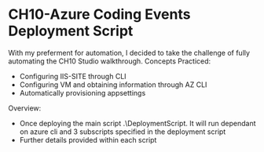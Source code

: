 # CH10-Azure Coding Events Deployment Script
With my preferment for automation, I decided to take the challenge of fully automating the CH10 Studio walkthrough. 
Concepts Practiced:
- Configuring IIS-SITE through CLI
- Configuring VM and obtaining information through AZ CLI
- Automatically provisioning appsettings

Overview: 
- Once deploying the main script .\DeploymentScript. It will run dependant on azure cli and 3 subscripts specified in the deployment script
- Further details provided within each script
